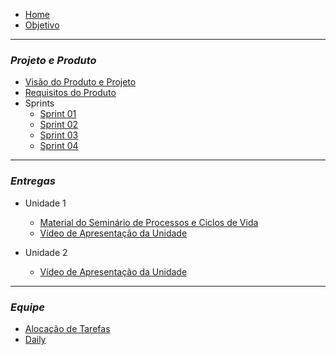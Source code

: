- [Home](README.md)
- [Objetivo](pages/objetivo.md)

----------------------------------------------------
### _**Projeto e Produto**_

- [Visão do Produto e Projeto](pages/VisãodoProdutoeProjeto.md)
- [Requisitos do Produto](pages/ProductBacklog.md)
- Sprints
   - [Sprint 01](pages/Sprint01.md)
   - [Sprint 02](pages/Sprint02.md)
   - [Sprint 03](pages/Sprint03.md)
   - [Sprint 04](pages/Sprint04.md)

----------------------------------------------------
### _**Entregas**_

- Unidade 1 
   - [Material do Seminário de Processos e Ciclos de Vida](pages/MaterialdoSemináriodoProcessoseCiclosdeVida.md)
   - [Vídeo de Apresentação da Unidade](pages/VideoApresentacaoDasEntregas.md)
   
- Unidade 2
   - [Vídeo de Apresentação da Unidade](pages/VideoApresentacaoUnidade2.md)
----------------------------------------------------
### _**Equipe**_

- [Alocação de Tarefas](pages/AlocacaoDeTarefas.md)
- [Daily](pages/Daily.md)


   
